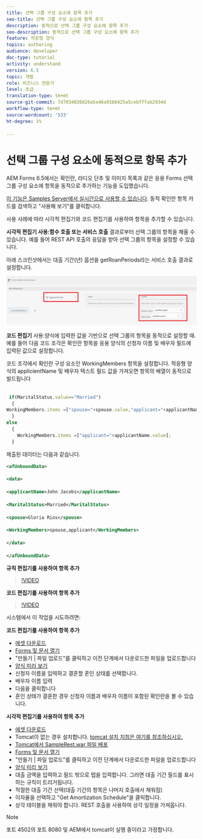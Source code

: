 ```yaml
---
title: 선택 그룹 구성 요소에 항목 추가
seo-title: 선택 그룹 구성 요소에 항목 추가
description: 동적으로 선택 그룹 구성 요소에 항목 추가
seo-description: 동적으로 선택 그룹 구성 요소에 항목 추가
feature: 적응형 양식
topics: authoring
audience: developer
doc-type: tutorial
activity: understand
version: 6.5
topic: 개발
role: 비즈니스 전문가
level: 초급
translation-type: tm+mt
source-git-commit: 7d7034026826a5a46a91b6425a5cebfffab2934d
workflow-type: tm+mt
source-wordcount: '533'
ht-degree: 1%

---
```




# 선택 그룹 구성 요소에 동적으로 항목 추가

AEM Forms 6.5에서는 확인란, 라디오 단추 및 이미지 목록과 같은 응용 Forms 선택 그룹 구성 요소에 항목을 동적으로 추가하는 기능을 도입했습니다.

[이 기능은 Samples Server에서 실시간으로 사용할 수 있습니다](https://forms.enablementadobe.com/content/samples/samples.html?query=0). 동적 확인란 항목 카드를 검색하고 &quot;사용해 보기&quot;를 클릭합니다.


사용 사례에 따라 시각적 편집기와 코드 편집기를 사용하여 항목을 추가할 수 있습니다.

**시각적 편집기 사용:함수 호출 또는 서비스 호출** 결과로부터 선택 그룹의 항목을 채울 수 있습니다. 예를 들어 REST API 호출의 응답을 받아 선택 그룹의 항목을 설정할 수 있습니다.

아래 스크린샷에서는 대출 기간(년) 옵션을 getRoanPeriods라는 서비스 호출 결과로 설정합니다.

![규칙 편집기](assets/ruleeditor.png)

**코드 편집기** 사용:양식에 입력한 값을 기반으로 선택 그룹의 항목을 동적으로 설정할 때. 예를 들어 다음 코드 조각은 확인란 항목을 응용 양식의 신청자 이름 및 배우자 필드에 입력된 값으로 설정합니다.

코드 조각에서 확인란 구성 요소인 WorkingMembers 항목을 설정합니다. 적응형 양식의 applicientName 및 배우자 텍스트 필드 값을 가져오면 항목의 배열이 동적으로 빌드됩니다

```javascript
 
 if(MaritalStatus.value=="Married")
  {
WorkingMembers.items =["spouse="+spouse.value,"applicant="+applicantName.value];
  }
else
  {
    WorkingMembers.items =["applicant="+applicantName.value];
  }
```

제출된 데이터는 다음과 같습니다.

```xml
<afUnboundData>

<data>

<applicantName>John Jacobs</applicantName>

<MaritalStatus>Married</MaritalStatus>

<spouse>Gloria Rios</spouse>

<WorkingMembers>spouse,applicant</WorkingMembers>

</data>

</afUnboundData>
```

**규칙 편집기를 사용하여 항목 추가**

>[!VIDEO](https://video.tv.adobe.com/v/26847?quality=12&learn=on)

**코드 편집기를 사용하여 항목 추가**

>[!VIDEO](https://video.tv.adobe.com/v/26848?quality=12&learn=on)

시스템에서 이 작업을 시도하려면:

**코드 편집기를 사용하여 항목 추가**

* [에셋 다운로드](assets/usingthecodeeditor.zip)
* [Forms 및 문서 열기](http://localhost:4502/aem/forms.html/content/dam/formsanddocuments)
* &quot;만들기 | 파일 업로드&quot;를 클릭하고 이전 단계에서 다운로드한 파일을 업로드합니다
* [양식 미리 보기](http://localhost:4502/content/dam/formsanddocuments/simpleform/jcr:content?wcmmode=disabled)
* 신청자 이름을 입력하고 결혼할 혼인 상태를 선택합니다.
* 배우자 이름 입력
* 다음을 클릭합니다
* 혼인 상태가 결혼한 경우 신청자 이름과 배우자 이름이 포함된 확인란을 볼 수 있습니다.

**시각적 편집기를 사용하여 항목 추가**

* [에셋 다운로드](assets/usingthevisualeditor.zip)
* Tomcat이 없는 경우 설치합니다. [tomcat 설치 지침은 여기를 참조하십시오.](https://docs.adobe.com/content/help/en/experience-manager-learn/forms/ic-print-channel-tutorial/introduction.html)
* [Tomcat에서 SampleRest.war 파일 배포](https://forms.enablementadobe.com/content/DemoServerBundles/SampleRest.war)
* [Forms 및 문서 열기](http://localhost:4502/aem/forms.html/content/dam/formsanddocuments)
* &quot;만들기 | 파일 업로드&quot;를 클릭하고 이전 단계에서 다운로드한 파일을 업로드합니다
* [양식 미리 보기](http://localhost:4502/content/dam/formsanddocuments/amortizationschedule/jcr:content?wcmmode=disabled)
* 대출 금액을 입력하고 필드 밖으로 탭을 입력합니다. 그러면 대출 기간 필드를 표시하는 규칙이 트리거됩니다.
* 적절한 대출 기간 선택(대출 기간의 항목은 나머지 호출에서 채워짐)
* 이자율을 선택하고 &quot;Get Amortization Schedule&quot;을 클릭합니다.
* 상각 테이블을 채워야 합니다. REST 호출을 사용하여 상각 일정을 가져옵니다.

>[!NOTE]
> 포트 4502의 포트 8080 및 AEM에서 tomcat이 실행 중이라고 가정합니다.
